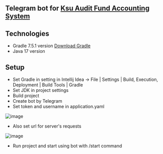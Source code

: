 ## Telegram bot for [Ksu Audit Fund Accounting System](https://github.com/AndreiDevyaterikov/KsuTimetable)

## Technologies
* Gradle 7.5.1 version [Download Gradle](https://gradle.org/next-steps/?version=7.5.1&format=bin)
* Java 17 version

## Setup
* Set Gradle in setting in Intellij Idea -> File | Settings | Build, Execution, Deployment | Build Tools | Gradle
* Set JDK in project settings
* Build project
* Create bot by Telegram
* Set token and username in application.yaml

![image](https://user-images.githubusercontent.com/60696068/205905345-ad7709b9-3604-4021-bfea-8cd01935475f.png)

* Also set url for server's requests

![image](https://user-images.githubusercontent.com/60696068/205905679-66cec7ca-fb58-43e7-8b54-268ae044eb77.png)

* Run project and start using bot with /start command
